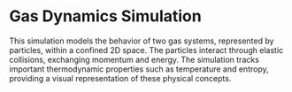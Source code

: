 # Gas Dynamics Simulation
This simulation models the behavior of two gas systems, represented by particles, within a confined 2D space. The particles interact through elastic collisions, exchanging momentum and energy. The simulation tracks important thermodynamic properties such as temperature and entropy, providing a visual representation of these physical concepts.
